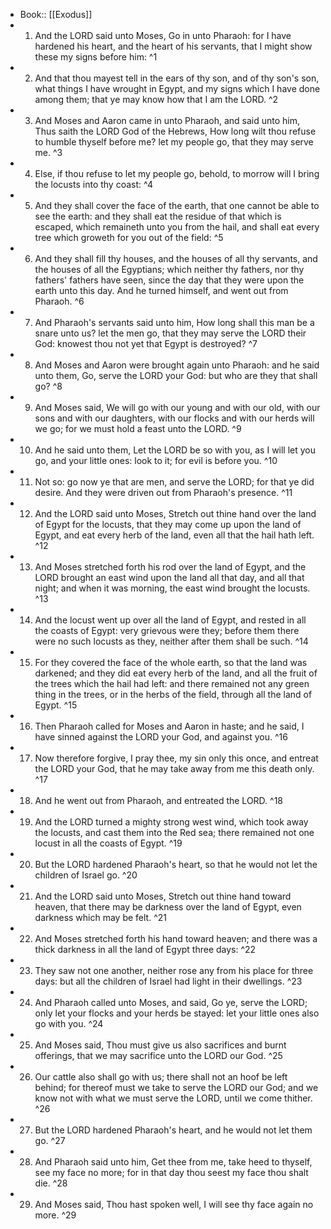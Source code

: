 - Book:: [[Exodus]]
- 1. And the LORD said unto Moses, Go in unto Pharaoh: for I have hardened his heart, and the heart of his servants, that I might show these my signs before him: ^1
- 2. And that thou mayest tell in the ears of thy son, and of thy son's son, what things I have wrought in Egypt, and my signs which I have done among them; that ye may know how that I am the LORD. ^2
- 3. And Moses and Aaron came in unto Pharaoh, and said unto him, Thus saith the LORD God of the Hebrews, How long wilt thou refuse to humble thyself before me? let my people go, that they may serve me. ^3
- 4. Else, if thou refuse to let my people go, behold, to morrow will I bring the locusts into thy coast: ^4
- 5. And they shall cover the face of the earth, that one cannot be able to see the earth: and they shall eat the residue of that which is escaped, which remaineth unto you from the hail, and shall eat every tree which groweth for you out of the field: ^5
- 6. And they shall fill thy houses, and the houses of all thy servants, and the houses of all the Egyptians; which neither thy fathers, nor thy fathers' fathers have seen, since the day that they were upon the earth unto this day. And he turned himself, and went out from Pharaoh. ^6
- 7. And Pharaoh's servants said unto him, How long shall this man be a snare unto us? let the men go, that they may serve the LORD their God: knowest thou not yet that Egypt is destroyed? ^7
- 8. And Moses and Aaron were brought again unto Pharaoh: and he said unto them, Go, serve the LORD your God: but who are they that shall go? ^8
- 9. And Moses said, We will go with our young and with our old, with our sons and with our daughters, with our flocks and with our herds will we go; for we must hold a feast unto the LORD. ^9
- 10. And he said unto them, Let the LORD be so with you, as I will let you go, and your little ones: look to it; for evil is before you. ^10
- 11. Not so: go now ye that are men, and serve the LORD; for that ye did desire. And they were driven out from Pharaoh's presence. ^11
- 12. And the LORD said unto Moses, Stretch out thine hand over the land of Egypt for the locusts, that they may come up upon the land of Egypt, and eat every herb of the land, even all that the hail hath left. ^12
- 13. And Moses stretched forth his rod over the land of Egypt, and the LORD brought an east wind upon the land all that day, and all that night; and when it was morning, the east wind brought the locusts. ^13
- 14. And the locust went up over all the land of Egypt, and rested in all the coasts of Egypt: very grievous were they; before them there were no such locusts as they, neither after them shall be such. ^14
- 15. For they covered the face of the whole earth, so that the land was darkened; and they did eat every herb of the land, and all the fruit of the trees which the hail had left: and there remained not any green thing in the trees, or in the herbs of the field, through all the land of Egypt. ^15
- 16. Then Pharaoh called for Moses and Aaron in haste; and he said, I have sinned against the LORD your God, and against you. ^16
- 17. Now therefore forgive, I pray thee, my sin only this once, and entreat the LORD your God, that he may take away from me this death only. ^17
- 18. And he went out from Pharaoh, and entreated the LORD. ^18
- 19. And the LORD turned a mighty strong west wind, which took away the locusts, and cast them into the Red sea; there remained not one locust in all the coasts of Egypt. ^19
- 20. But the LORD hardened Pharaoh's heart, so that he would not let the children of Israel go. ^20
- 21. And the LORD said unto Moses, Stretch out thine hand toward heaven, that there may be darkness over the land of Egypt, even darkness which may be felt. ^21
- 22. And Moses stretched forth his hand toward heaven; and there was a thick darkness in all the land of Egypt three days: ^22
- 23. They saw not one another, neither rose any from his place for three days: but all the children of Israel had light in their dwellings. ^23
- 24. And Pharaoh called unto Moses, and said, Go ye, serve the LORD; only let your flocks and your herds be stayed: let your little ones also go with you. ^24
- 25. And Moses said, Thou must give us also sacrifices and burnt offerings, that we may sacrifice unto the LORD our God. ^25
- 26. Our cattle also shall go with us; there shall not an hoof be left behind; for thereof must we take to serve the LORD our God; and we know not with what we must serve the LORD, until we come thither. ^26
- 27. But the LORD hardened Pharaoh's heart, and he would not let them go. ^27
- 28. And Pharaoh said unto him, Get thee from me, take heed to thyself, see my face no more; for in that day thou seest my face thou shalt die. ^28
- 29. And Moses said, Thou hast spoken well, I will see thy face again no more. ^29
